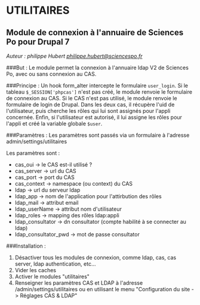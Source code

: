 UTILITAIRES
===========
Module de connexion à l'annuaire de Sciences Po pour Drupal 7
-------------------------------------------------------------

*Auteur : philippe Hubert philippe.hubert@sciencespo.fr*

###But :
Le module permet la connexion à l'annuaire ldap V2 de Sciences Po, avec ou sans connexion au CAS.


###Principe :
Un hook form_alter intercepte le formulaire `user_login`. Si le tableau `$_SESSION['phpcas']` n'est pas créé, le module renvoie le formulaire de connexion au CAS. Si le CAS n'est pas utilisé, le module renvoie le formulaire de login de Drupal.
Dans les deux cas, il récupère l'uid de l'utilisateur, puis cherche les rôles qui lui sont assignés pour l'appli concernée.
Enfin, si l'utilisateur est autorisé, il lui assigne les rôles pour l'appli et créé la variable globale `$user`.

###Paramètres : 
Les paramètres sont passés via un formulaire à l'adresse admin/settings/utilitaires

Les paramètres sont : 

* 	cas\_oui -> le CAS est-il utilisé ?
*	cas\_server -> url du CAS
*	cas\_port -> port du CAS
*	cas\_context -> namespace (ou context) du CAS
*	ldap -> url du serveur ldap
*	ldap\_app -> nom de l'application pour l'attirbution des rôles
*	ldap\_mail -> attribut email
*	ldap\_userName -> attribut nom d'utilisateur
*	ldap\_roles -> mapping des rôles ldap:appli
*	ldap\_consultator -> dn consultator  (compte habilité à se connecter au ldap)
*	ldap\_consultator_pwd -> mot de passe consultator

###Installation :
1. Désactiver tous les modules de connexion, comme ldap, cas, cas server, ldap authentication, etc...
2. Vider les caches
3. Activer le modules "utilitaires"
4. Renseigner les paramètres CAS et LDAP à l'adresse /admin/settings/utilitaires ou en utilisant le menu "Configuration du site -> Réglages CAS & LDAP"

